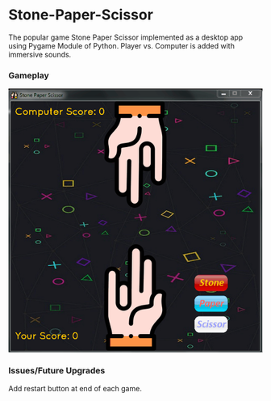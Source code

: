 # Stone-Paper-Scissor
The popular game Stone Paper Scissor implemented as a desktop app using Pygame Module of Python.
Player vs. Computer is added with immersive sounds.

### Gameplay
![Farmers Market Finder Demo](Demo/Demo.gif)

### Issues/Future Upgrades
Add restart button at end of each game.

